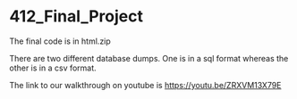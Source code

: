 # 412_Final_Project

The final code is in html.zip

There are two different database dumps. One is in a sql format whereas the other is in a csv format.

The link to our walkthrough on youtube is https://youtu.be/ZRXVM13X79E
